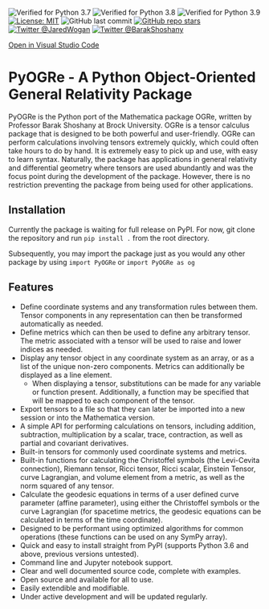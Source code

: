 ![Verified for Python 3.7](https://github.com/JaredWogan/PyOGRe/actions/workflows/python37.yml/badge.svg)
![Verified for Python 3.8](https://github.com/JaredWogan/PyOGRe/actions/workflows/python38.yml/badge.svg)
![Verified for Python 3.9](https://github.com/JaredWogan/PyOGRe/actions/workflows/python39.yml/badge.svg)
[![License: MIT](https://img.shields.io/github/license/JaredWogan/PyOGRe)](https://github.com/JaredWogan/PyOGRe/blob/master/LICENSE)
![GitHub last commit](https://img.shields.io/github/last-commit/JaredWogan/PyOGRe)
[![GitHub repo stars](https://img.shields.io/github/stars/JaredWogan/PyOGRe?style=social)](https://github.com/JaredWogan/PyOGRe)
[![Twitter @JaredWogan](https://img.shields.io/twitter/follow/JaredWogan?style=social)](https://twitter.com/JaredWogan)
[![Twitter @BarakShoshany](https://img.shields.io/twitter/follow/BarakShoshany?style=social)](https://twitter.com/BarakShoshany)


[Open in Visual Studio Code](https://open.vscode.dev/JaredWogan/PyOGRe)

# PyOGRe - A Python Object-Oriented General Relativity Package

PyOGRe is the Python port of the Mathematica package OGRe, written by Professor Barak Shoshany at Brock University. OGRe is a tensor calculus package that is designed to be both powerful and user-friendly. OGRe can perform calculations involving tensors extremely quickly, which could often take hours to do by hand. It is extremely easy to pick up and use, with easy to learn syntax. Naturally, the package has applications in general relativity and differential geometry where tensors are used abundantly and was the focus point during the development of the package. However, there is no restriction preventing the package from being used for other applications.

## Installation
Currently the package is waiting for full release on PyPI. For now, git clone the repository and run `pip install .` from the root directory.

Subsequently, you may import the package just as you would any other package by using `import PyOGRe` or `import PyOGRe as og`

## Features
- Define coordinate systems and any transformation rules between them. Tensor components in any representation can then be transformed automatically as needed.
- Define metrics which can then be used to define any arbitrary tensor. The metric associated with a tensor will be used to raise and lower indices as needed.
- Display any tensor object in any coordinate system as an array, or as a list of the unique non-zero components. Metrics can additionally be displayed as a line element.
    - When displaying a tensor, substitutions can be made for any variable or function present. Additionally, a function may be specified that will be mapped to each component of the tensor.
- Export tensors to a file so that they can later be imported into a new session or into the Mathematica version.
- A simple API for performing calculations on tensors, including addition, subtraction, multiplication by a scalar, trace, contraction, as well as partial and covariant derivatives.
- Built-in tensors for commonly used coordinate systems and metrics.
- Built-in functions for calculating the Christoffel symbols (the Levi-Cevita connection), Riemann tensor, Ricci tensor, Ricci scalar, Einstein Tensor, curve Lagrangian, and volume element from a metric, as well as the norm squared of any tensor.
- Calculate the geodesic equations in terms of a user defined curve parameter (affine parameter), using either the Christoffel symbols or the curve Lagrangian (for spacetime metrics, the geodesic equations can be calculated in terms of the time coordinate).
- Designed to be performant using optimized algorithms for common operations (these functions can be used on any SymPy array).
- Quick and easy to install straight from PyPI (supports Python 3.6 and above, previous versions untested).
- Command line and Jupyter notebook support.
- Clear and well documented source code, complete with examples.
- Open source and available for all to use.
- Easily extendible and modifiable.
- Under active development and will be updated regularly.
